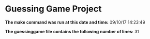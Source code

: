 # Guessing Game Project
 
**The make command was run at this date and time:** 
09/10/17 14:23:49
 
**The guessinggame file contains the following number of lines:**
      31
